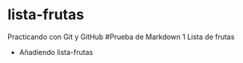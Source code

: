 # lista-frutas
Practicando con Git y GitHub
#Prueba de Markdown
1 Lista de frutas
 * Añadiendo lista-frutas
